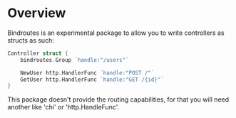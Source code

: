 # Overview

Bindroutes is an experimental package to allow you to write controllers as structs as
such:

```go
Controller struct {
    bindroutes.Group `handle:"/users"`

    NewUser http.HandlerFunc `handle:"POST /"`
    GetUser http.HandlerFunc `handle:"GET /{id}"`
}
```

This package doesn't provide the routing capabilities, for that you will need another
like 'chi' or 'http.HandleFunc'.
